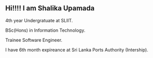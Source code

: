 ## Hi!!!! I am Shalika Upamada  

  4th year Undergratuate at SLIIT.

  BSc(Hons) in Information Technology.

  Trainee Software Engineer.
  
  I have 6th month expireance at Sri Lanka Ports Authority (Intership).
